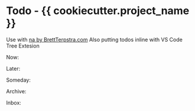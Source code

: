# Todo - {{ cookiecutter.project_name }}
Use with [na by BrettTerpstra.com](https://brettterpstra.com/projects/na/)
Also putting todos inline with VS Code Tree Extesion

Now:

Later:

Someday:

Archive:

Inbox:
